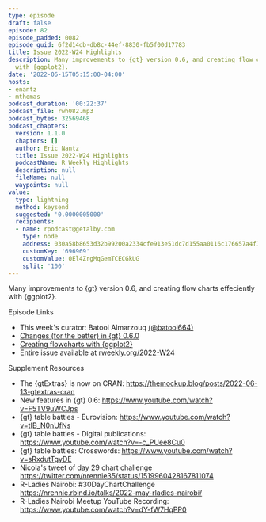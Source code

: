 ```yaml
---
type: episode
draft: false
episode: 82
episode_padded: 0082
episode_guid: 6f2d14db-db8c-44ef-8830-fb5f00d17783
title: Issue 2022-W24 Highlights
description: Many improvements to {gt} version 0.6, and creating flow charts effeciently
  with {ggplot2}.
date: '2022-06-15T05:15:00-04:00'
hosts:
- enantz
- mthomas
podcast_duration: '00:22:37'
podcast_file: rwh082.mp3
podcast_bytes: 32569468
podcast_chapters:
  version: 1.1.0
  chapters: []
  author: Eric Nantz
  title: Issue 2022-W24 Highlights
  podcastName: R Weekly Highlights
  description: null
  fileName: null
  waypoints: null
value:
  type: lightning
  method: keysend
  suggested: '0.0000005000'
  recipients:
  - name: rpodcast@getalby.com
    type: node
    address: 030a58b8653d32b99200a2334cfe913e51dc7d155aa0116c176657a4f1722677a3
    customKey: '696969'
    customValue: 0El4ZrgMqGemTCECGkUG
    split: '100'
---
```

Many improvements to {gt} version 0.6, and creating flow charts effeciently with {ggplot2}.

Episode Links

-   This week's curator: Batool Almarzouq <a href="https://twitter.com/batool664" rel="nofollow">(@batool664)</a>
-   <a href="https://www.rstudio.com/blog/changes-for-the-better-in-gt-0-6-0/" rel="nofollow">Changes (for the better) in {gt} 0.6.0</a>
-   <a href="https://nrennie.rbind.io/blog/2022-06-06-creating-flowcharts-with-ggplot2/" rel="nofollow">Creating flowcharts with {ggplot2}</a>
-   Entire issue available at <a href="https://rweekly.org/2022-W24.html" rel="nofollow">rweekly.org/2022-W24</a>

Supplement Resources

-   The {gtExtras} is now on CRAN: <a href="https://themockup.blog/posts/2022-06-13-gtextras-cran" rel="nofollow">https://themockup.blog/posts/2022-06-13-gtextras-cran</a>
-   New features in {gt} 0.6: <a href="https://www.youtube.com/watch?v=F5TV9uWCJps" rel="nofollow">https://www.youtube.com/watch?v=F5TV9uWCJps</a>
-   {gt} table battles - Eurovision: <a href="https://www.youtube.com/watch?v=tIB_N0nUfNs" rel="nofollow">https://www.youtube.com/watch?v=tIB_N0nUfNs</a>
-   {gt} table battles - Digital publications: <a href="https://www.youtube.com/watch?v=-c_PUee8Cu0" rel="nofollow">https://www.youtube.com/watch?v=-c_PUee8Cu0</a>
-   {gt} table battles: Crosswords: <a href="https://www.youtube.com/watch?v=sRxdutTgyDE" rel="nofollow">https://www.youtube.com/watch?v=sRxdutTgyDE</a>
-   Nicola's tweet of day 29 chart challenge <a href="https://twitter.com/nrennie35/status/1519960428167811074" rel="nofollow">https://twitter.com/nrennie35/status/1519960428167811074</a>
-   R-Ladies Nairobi: \#30DayChartChallenge <a href="https://nrennie.rbind.io/talks/2022-may-rladies-nairobi/" rel="nofollow">https://nrennie.rbind.io/talks/2022-may-rladies-nairobi/</a>
-   R-Ladies Nairobi Meetup YouTube Recording: <a href="https://www.youtube.com/watch?v=dY-fW7HqPP0" rel="nofollow">https://www.youtube.com/watch?v=dY-fW7HqPP0</a>
